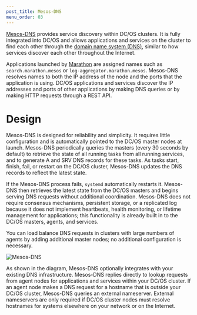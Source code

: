 ```yaml
---
post_title: Mesos-DNS
menu_order: 03
---
```


[Mesos-DNS][1] provides service discovery within DC/OS clusters. It is fully integrated into DC/OS and allows applications and services on the cluster to find each other through the [domain name system (DNS)][2], similar to how services discover each other throughout the Internet.

Applications launched by [Marathon][3] are assigned names such as `search.marathon.mesos` or `log-aggregator.marathon.mesos`. Mesos-DNS resolves names to both the IP address of the node and the ports that the application is using. DC/OS applications and services discover the IP addresses and ports of other applications by making DNS queries or by making HTTP requests through a REST API.

# Design

Mesos-DNS is designed for reliability and simplicity. It requires little configuration and is automatically pointed to the DC/OS master nodes at launch. Mesos-DNS periodically queries the masters (every 30 seconds by default) to retrieve the state of all running tasks from all running services, and to generate A and SRV DNS records for these tasks. As tasks start, finish, fail, or restart on the DC/OS cluster, Mesos-DNS updates the DNS records to reflect the latest state.

If the Mesos-DNS process fails, `systemd` automatically restarts it. Mesos-DNS then retrieves the latest state from the DC/OS masters and begins serving DNS requests without additional coordination. Mesos-DNS does not require consensus mechanisms, persistent storage, or a replicated log because it does not implement heartbeats, health monitoring, or lifetime management for applications; this functionality is already built in to the DC/OS masters, agents, and services.

You can load balance DNS requests in clusters with large numbers of agents by adding additional master nodes; no additional configuration is necessary.

![Mesos-DNS](/docs/1.9/img/mesos-dns.png)

As shown in the diagram, Mesos-DNS optionally integrates with your existing DNS infrastructure. Mesos-DNS replies directly to lookup requests from agent nodes for applications and services within your DC/OS cluster. If an agent node makes a DNS request for a hostname that is outside your DC/OS cluster, Mesos-DNS queries an external nameserver. External nameservers are only required if DC/OS cluster nodes must resolve hostnames for systems elsewhere on your network or on the Internet.

 [1]: https://github.com/mesosphere/mesos-dns
 [2]: http://en.wikipedia.org/wiki/Domain_Name_System
 [3]: https://github.com/mesosphere/marathon
